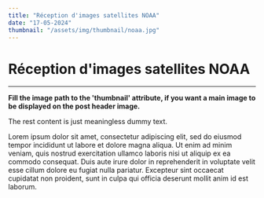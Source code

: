 ```yaml
---
title: "Réception d'images satellites NOAA"
date: "17-05-2024"
thumbnail: "/assets/img/thumbnail/noaa.jpg"
---
```


# Réception d'images satellites NOAA
---

**Fill the image path to the 'thumbnail' attribute, if you want a main image to be displayed on the post header image.**


The rest content is just meaningless dummy text.

Lorem ipsum dolor sit amet, consectetur adipiscing elit, sed do eiusmod tempor incididunt ut labore et dolore magna aliqua. Ut enim ad minim veniam, quis nostrud exercitation ullamco laboris nisi ut aliquip ex ea commodo consequat. Duis aute irure dolor in reprehenderit in voluptate velit esse cillum dolore eu fugiat nulla pariatur. Excepteur sint occaecat cupidatat non proident, sunt in culpa qui officia deserunt mollit anim id est laborum.